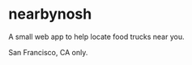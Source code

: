 nearbynosh
==========

A small web app to help locate food trucks near you.

San Francisco, CA only.